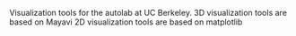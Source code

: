 Visualization tools for the autolab at UC Berkeley.
  3D visualization tools are based on Mayavi
  2D visualization tools are based on matplotlib